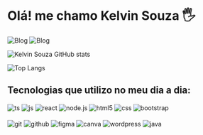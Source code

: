 # Olá! me chamo Kelvin Souza 🖐

![Blog](https://img.shields.io/badge/Desenvolvedor-FrontEnd-0071C5?style=for-the-badge&logoColor=white) ![Blog](https://img.shields.io/badge/WebDesigner-UX/UI-0071C5?style=for-the-badge&logoColor=white)


![Kelvin Souza GitHub stats](https://github-readme-stats.vercel.app/api?username=kelvinsouza2014&show_icons=true&theme=transparent)

![Top Langs](https://github-readme-stats.vercel.app/api/top-langs/?username=kelvinsouza2014&layout=compact&theme=transparent)


## Tecnologias que utilizo no meu dia a dia:
<div style="display: inline_block">
    <img align="center" alt="ts" src="https://img.shields.io/badge/TypeScript-3074BF?style=for-the-badge&logo=typescript&logoColor=white"/>
    <img align="center" alt="js" src="https://img.shields.io/badge/JavaScript-F7DF1E?style=for-the-badge&logo=javascript&logoColor=black"/>
    <img align="center" alt="react" src="https://img.shields.io/badge/React-79d8f6?style=for-the-badge&logo=react&logoColor=black"/>
    <img align="center" alt="node.js" src="https://img.shields.io/badge/Node.Js-018233?style=for-the-badge&logo=node.js&logoColor=white"/>
    <img align="center" alt="html5" src="https://img.shields.io/badge/HTML5-E34F26?style=for-the-badge&logo=html5&logoColor=white"/>
    <img align="center" alt="css" src="https://img.shields.io/badge/CSS3-1572B6?style=for-the-badge&logo=css3&logoColor=white"/>
    <img align="center" alt="bootstrap" src="https://img.shields.io/badge/Bootstrap-6A0FED?style=for-the-badge&logo=bootstrap&logoColor=white"/>
</div>

<br>

<div style="display: inline_block">
    <img align="center" alt="git" src="https://img.shields.io/badge/Git-E84E31?style=for-the-badge&logo=git&logoColor=white"/>
    <img align="center" alt="github" src="https://img.shields.io/badge/GitHub-1A1E22?style=for-the-badge&logo=github&logoColor=white"/>
    <img align="center" alt="figma" src="https://img.shields.io/badge/Figma-9D56F7?style=for-the-badge&logo=figma&logoColor=white"/>
    <img align="center" alt="canva" src="https://img.shields.io/badge/Canva-3A5CEB?style=for-the-badge&logo=canva&logoColor=white"/>
    <img align="center" alt="wordpress" src="https://img.shields.io/badge/Markdown-403d3d?style=for-the-badge&logo=markdown&logoColor=white"/>
    <img align="center" alt="java" src="https://img.shields.io/badge/Java-c32f39?style=for-the-badge&logo=openjdk&logoColor=white"/>
</div>
